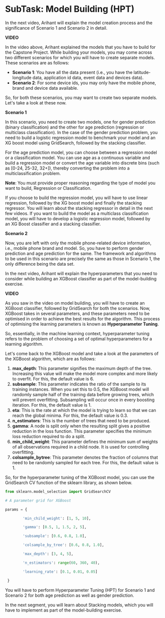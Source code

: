 # SubTask: Model Building (HPT)

In the next video, Arihant will explain the model creation process and the significance of Scenario 1 and Scenario 2 in detail.

**VIDEO**

In the video above, Arihant explained the models that you have to build for the Capstone Project. While building your models, you may come across two different scenarios for which you will have to create separate models. These scenarios are as follows:

-   **Scenario 1**: You have all the data present (i.e., you have the latitude-longitude data, application id data, event data and devices data).
-   **Scenario 2**: For some device ids, you may only have the mobile phone, brand and device data available.

So, for both these scenarios, you may want to create two separate models. Let's take a look at these now.

**Scenario 1**

In this scenario, you need to create two models, one for gender prediction (binary classification) and the other for age prediction (regression or multiclass classification). In the case of the gender prediction problem, you need to build a logistic regression model to benchmark your model and an XG boost model using GridSearch, followed by the stacking classifier.

For the age prediction model, you can choose between a regression model or a classification model. You can use age as a continuous variable and build a regression model or convert the age variable into discrete bins (such as [0-24, 25-32, 32+]), thereby converting the problem into a multiclassification problem.

**Note**: You must provide proper reasoning regarding the type of model you want to build, Regression or Classification.

If you choose to build the regression model, you will have to use linear regression, followed by the XG boost model and finally the stacking regressor. You will learn about the stacking regressor in detail in the next few videos. If you want to build the model as a multiclass classification model, you will have to develop a logistic regression model, followed by an XG Boost classifier and a stacking classifier. 

**Scenario 2**

Now, you are left with only the mobile phone-related device information, i.e., mobile phone brand and model. So, you have to perform gender prediction and age prediction for the same. The framework and algorithms to be used in this scenario are precisely the same as those in Scenario 1, the only difference being the data set.

In the next video, Arihant will explain the hyperparameters that you need to consider while building an XGBoost classifier as part of the model-building exercise.

**VIDEO**

As you saw in the video on model building, you will have to create an XGBoost classifier, followed by GridSearch for both the scenarios. Now, XGBoost takes in several parameters, and these parameters need to be optimised in order to achieve the best results for the algorithm. This process of optimising the learning parameters is known as **Hyperparameter Tuning**.

So, essentially, in the machine learning context, hyperparameter tuning refers to the problem of choosing a set of optimal hyperparameters for a learning algorithm.

Let's come back to the XGBoost model and take a look at the parameters of the XGBoost algorithm, which are as follows:

1.  **max_depth**: This parameter signifies the maximum depth of the tree. Increasing this value will make the model more complex and more likely to overfit. For this, the default value is 6.
2.  **subsample**: This parameter indicates the ratio of the sample to its training instances. When you set this to 0.5, the XGBoost model will randomly sample half of the training data before growing trees, which will prevent overfitting. Subsampling will occur once in every boosting iteration. For this, the default value is 1.
3.  **eta**: This is the rate at which the model is trying to learn so that we can reach the global minima. For this, the default value is 0.3.
4.  **n_estimators**: This is the number of trees that need to be produced.
5.  **gamma**: A node is split only when the resulting split gives a positive reduction in the loss function. This parameter specifies the minimum loss reduction required to do a split.
6.  **min_child_weight**: This parameter defines the minimum sum of weights of all observations required in a child node. It is used for controlling overfitting. 
7.  **colsample_bytree**: This parameter denotes the fraction of columns that need to be randomly sampled for each tree. For this, the default value is 1.

So, for the hyperparameter tuning of the XGBoost model, you can use the GridSearch CV function of the sklearn library, as shown below.

```python
from sklearn.model_selection import GridSearchCV

# A parameter grid for XGBoost

params = {

        'min_child_weight': [1, 5, 10],

        'gamma': [0.5, 1, 1.5, 2, 5],

        'subsample': [0.6, 0.8, 1.0],

        'colsample_by_tree': [0.6, 0.8, 1.0],

        'max_depth': [3, 4, 5],

        'n_estimators': range(60, 360, 40),

        'learning_rate': [0.1, 0.01, 0.05]

 }
```

You will have to perform Hyperparameter Tuning (HPT) for Scenario 1 and Scenario 2 for both age prediction as well as gender prediction.

In the next segment, you will learn about Stacking models, which you will have to implement as part of the model-building exercise.
